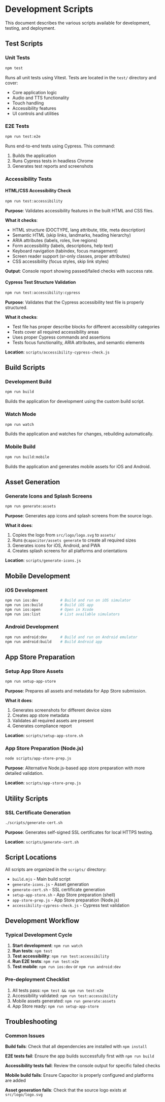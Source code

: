 # Development Scripts

This document describes the various scripts available for development, testing, and deployment.

## Test Scripts

### Unit Tests

```bash
npm test
```

Runs all unit tests using Vitest. Tests are located in the `test/` directory and cover:

- Core application logic
- Audio and TTS functionality
- Touch handling
- Accessibility features
- UI controls and utilities

### E2E Tests

```bash
npm run test:e2e
```

Runs end-to-end tests using Cypress. This command:

1. Builds the application
2. Runs Cypress tests in headless Chrome
3. Generates test reports and screenshots

### Accessibility Tests

#### HTML/CSS Accessibility Check

```bash
npm run test:accessibility
```

**Purpose**: Validates accessibility features in the built HTML and CSS files.

**What it checks**:

- HTML structure (DOCTYPE, lang attribute, title, meta description)
- Semantic HTML (skip links, landmarks, heading hierarchy)
- ARIA attributes (labels, roles, live regions)
- Form accessibility (labels, descriptions, help text)
- Keyboard navigation (tabindex, focus management)
- Screen reader support (sr-only classes, proper attributes)
- CSS accessibility (focus styles, skip link styles)

**Output**: Console report showing passed/failed checks with success rate.

#### Cypress Test Structure Validation

```bash
npm run test:accessibility:cypress
```

**Purpose**: Validates that the Cypress accessibility test file is properly structured.

**What it checks**:

- Test file has proper describe blocks for different accessibility categories
- Tests cover all required accessibility areas
- Uses proper Cypress commands and assertions
- Tests focus functionality, ARIA attributes, and semantic elements

**Location**: `scripts/accessibility-cypress-check.js`

## Build Scripts

### Development Build

```bash
npm run build
```

Builds the application for development using the custom build script.

### Watch Mode

```bash
npm run watch
```

Builds the application and watches for changes, rebuilding automatically.

### Mobile Build

```bash
npm run build:mobile
```

Builds the application and generates mobile assets for iOS and Android.

## Asset Generation

### Generate Icons and Splash Screens

```bash
npm run generate:assets
```

**Purpose**: Generates app icons and splash screens from the source logo.

**What it does**:

1. Copies the logo from `src/logo/logo.svg` to `assets/`
2. Runs `@capacitor/assets generate` to create all required sizes
3. Generates icons for iOS, Android, and PWA
4. Creates splash screens for all platforms and orientations

**Location**: `scripts/generate-icons.js`

## Mobile Development

### iOS Development

```bash
npm run ios:dev          # Build and run on iOS simulator
npm run ios:build        # Build iOS app
npm run ios:open         # Open in Xcode
npm run ios:list         # List available simulators
```

### Android Development

```bash
npm run android:dev      # Build and run on Android emulator
npm run android:build    # Build Android app
```

## App Store Preparation

### Setup App Store Assets

```bash
npm run setup-app-store
```

**Purpose**: Prepares all assets and metadata for App Store submission.

**What it does**:

1. Generates screenshots for different device sizes
2. Creates app store metadata
3. Validates all required assets are present
4. Generates compliance report

**Location**: `scripts/setup-app-store.sh`

### App Store Preparation (Node.js)

```bash
node scripts/app-store-prep.js
```

**Purpose**: Alternative Node.js-based app store preparation with more detailed validation.

**Location**: `scripts/app-store-prep.js`

## Utility Scripts

### SSL Certificate Generation

```bash
./scripts/generate-cert.sh
```

**Purpose**: Generates self-signed SSL certificates for local HTTPS testing.

**Location**: `scripts/generate-cert.sh`

## Script Locations

All scripts are organized in the `scripts/` directory:

- `build.mjs` - Main build script
- `generate-icons.js` - Asset generation
- `generate-cert.sh` - SSL certificate generation
- `setup-app-store.sh` - App Store preparation (shell)
- `app-store-prep.js` - App Store preparation (Node.js)
- `accessibility-cypress-check.js` - Cypress test validation

## Development Workflow

### Typical Development Cycle

1. **Start development**: `npm run watch`
2. **Run tests**: `npm test`
3. **Test accessibility**: `npm run test:accessibility`
4. **Run E2E tests**: `npm run test:e2e`
5. **Test mobile**: `npm run ios:dev` or `npm run android:dev`

### Pre-deployment Checklist

1. All tests pass: `npm test && npm run test:e2e`
2. Accessibility validated: `npm run test:accessibility`
3. Mobile assets generated: `npm run generate:assets`
4. App Store ready: `npm run setup-app-store`

## Troubleshooting

### Common Issues

**Build fails**: Check that all dependencies are installed with `npm install`

**E2E tests fail**: Ensure the app builds successfully first with `npm run build`

**Accessibility tests fail**: Review the console output for specific failed checks

**Mobile build fails**: Ensure Capacitor is properly configured and platforms are added

**Asset generation fails**: Check that the source logo exists at `src/logo/logo.svg`
